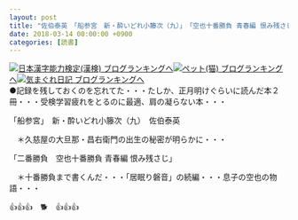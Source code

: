 ```yaml
---
layout: post
title: "佐伯泰英　「船参宮　新・酔いどれ小籐次（九）」　「空也十番勝負 青春編 恨み残さじ」"
date: 2018-03-14 00:00:00 +0900
categories: [読書]
---
```


[![](/syuusyuu9701/assets/images/佐伯泰英-「船参宮-新・酔いどれ小籐次（九）」-「空也十番勝負-青春編-恨み残さじ」-br_c_3028_1.gif)](http://blog.with2.net/link.php?1659096:3028 "日本漢字能力検定(漢検) ブログランキングへ")[日本漢字能力検定(漢検) ブログランキングへ](http://blog.with2.net/link.php?1659096:3028)[![](/syuusyuu9701/assets/images/佐伯泰英-「船参宮-新・酔いどれ小籐次（九）」-「空也十番勝負-青春編-恨み残さじ」-br_c_1348_1.gif)](http://blog.with2.net/link.php?1659096:1348 "ペット(猫) ブログランキングへ")[ペット(猫) ブログランキングへ](http://blog.with2.net/link.php?1659096:1348)[![](/syuusyuu9701/assets/images/佐伯泰英-「船参宮-新・酔いどれ小籐次（九）」-「空也十番勝負-青春編-恨み残さじ」-br_c_9257_1.gif)](http://blog.with2.net/link.php?1659096:9257 "気まぐれ日記 ブログランキングへ")[気まぐれ日記 ブログランキングへ](http://blog.with2.net/link.php?1659096:9257)  
●記録を残しておくのを忘れてた・・・たしか、正月明けぐらいに読んだ本２冊・・・受検学習疲れをとるのに最適、肩の凝らない本・・・  
  
「船参宮」　新・酔いどれ小籐次（九）　佐伯泰英  
  
　＊久慈屋の大旦那・昌右衛門の出生の秘密が明らかに・・・  
  
「二番勝負　空也十番勝負 青春編 恨み残さじ」  
  
　＊十番勝負まで書くんだ・・・「居眠り磐音」の続編・・・息子の空也の物語・・・  
  
👍👍👍　🐕　👍👍👍